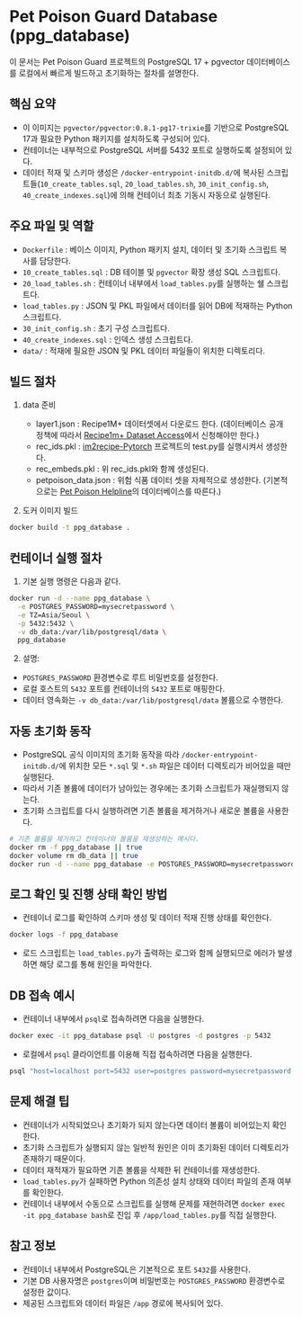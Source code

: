 # Pet Poison Guard Database (ppg_database)

이 문서는 Pet Poison Guard 프로젝트의 PostgreSQL 17 + pgvector 데이터베이스를 로컬에서 빠르게 빌드하고 초기화하는 절차를 설명한다.

## 핵심 요약

- 이 이미지는 `pgvector/pgvector:0.8.1-pg17-trixie`를 기반으로 PostgreSQL 17과 필요한 Python 패키지를 설치하도록 구성되어 있다.
- 컨테이너는 내부적으로 PostgreSQL 서버를 5432 포트로 실행하도록 설정되어 있다.
- 데이터 적재 및 스키마 생성은 `/docker-entrypoint-initdb.d/`에 복사된 스크립트들(`10_create_tables.sql`, `20_load_tables.sh`, `30_init_config.sh`, `40_create_indexes.sql`)에 의해 컨테이너 최초 기동시 자동으로 실행된다.

## 주요 파일 및 역할

- `Dockerfile` : 베이스 이미지, Python 패키지 설치, 데이터 및 초기화 스크립트 복사를 담당한다.
- `10_create_tables.sql` : DB 테이블 및 `pgvector` 확장 생성 SQL 스크립트다.
- `20_load_tables.sh` : 컨테이너 내부에서 `load_tables.py`를 실행하는 쉘 스크립트다.
- `load_tables.py` : JSON 및 PKL 파일에서 데이터를 읽어 DB에 적재하는 Python 스크립트다.
- `30_init_config.sh` : 초기 구성 스크립트다.
- `40_create_indexes.sql` : 인덱스 생성 스크립트다.
- `data/` : 적재에 필요한 JSON 및 PKL 데이터 파일들이 위치한 디렉토리다.

## 빌드 절차

1) data 준비

    - layer1.json : Recipe1M+ 데이터셋에서 다운로드 한다. (데이터베이스 공개 정책에 따라서 [Recipe1m+ Dataset Access](https://forms.gle/EzYSu8j3D1LJzVbR8)에서 신청해야만 한다.)
    - rec_ids.pkl : [im2recipe-Pytorch](https://github.com/torralba-lab/im2recipe-Pytorch) 프로젝트의 test.py를 실행시켜서 생성한다.
    - rec_embeds.pkl : 위 rec_ids.pkl와 함께 생성된다.
    - petpoison_data.json : 위험 식품 데이터 셋을 자체적으로 생성한다. (기본적으로는 [Pet Poison Helpline](https://www.petpoisonhelpline.com/)의 데이터베이스를 따른다.)


2) 도커 이미지 빌드

```bash
docker build -t ppg_database .
```

## 컨테이너 실행 절차

1) 기본 실행 명령은 다음과 같다.

```bash
docker run -d --name ppg_database \
  -e POSTGRES_PASSWORD=mysecretpassword \
  -e TZ=Asia/Seoul \
  -p 5432:5432 \
  -v db_data:/var/lib/postgresql/data \
  ppg_database
```

2) 설명:

- `POSTGRES_PASSWORD` 환경변수로 루트 비밀번호를 설정한다.
- 로컬 호스트의 `5432` 포트를 컨테이너의 `5432` 포트로 매핑한다.
- 데이터 영속화는 `-v db_data:/var/lib/postgresql/data` 볼륨으로 수행한다.

## 자동 초기화 동작

- PostgreSQL 공식 이미지의 초기화 동작을 따라 `/docker-entrypoint-initdb.d/`에 위치한 모든 `*.sql` 및 `*.sh` 파일은 데이터 디렉토리가 비어있을 때만 실행된다.
- 따라서 기존 볼륨에 데이터가 남아있는 경우에는 초기화 스크립트가 재실행되지 않는다.
- 초기화 스크립트를 다시 실행하려면 기존 볼륨을 제거하거나 새로운 볼륨을 사용한다.

```bash
# 기존 볼륨을 제거하고 컨테이너와 볼륨을 재생성하는 예시다.
docker rm -f ppg_database || true
docker volume rm db_data || true
docker run -d --name ppg_database -e POSTGRES_PASSWORD=mysecretpassword -p 5432:5432 -v ppg_db_data:/var/lib/postgresql/data ppg_database
```

## 로그 확인 및 진행 상태 확인 방법

- 컨테이너 로그를 확인하여 스키마 생성 및 데이터 적재 진행 상태를 확인한다.

```bash
docker logs -f ppg_database
```

- 로드 스크립트는 `load_tables.py`가 출력하는 로그와 함께 실행되므로 에러가 발생하면 해당 로그를 통해 원인을 파악한다.

## DB 접속 예시

- 컨테이너 내부에서 `psql`로 접속하려면 다음을 실행한다.

```bash
docker exec -it ppg_database psql -U postgres -d postgres -p 5432
```

- 로컬에서 `psql` 클라이언트를 이용해 직접 접속하려면 다음을 실행한다.

```bash
psql "host=localhost port=5432 user=postgres password=mysecretpassword dbname=postgres"
```

## 문제 해결 팁

- 컨테이너가 시작되었으나 초기화가 되지 않는다면 데이터 볼륨이 비어있는지 확인한다.
- 초기화 스크립트가 실행되지 않는 일반적 원인은 이미 초기화된 데이터 디렉토리가 존재하기 때문이다.
- 데이터 재적재가 필요하면 기존 볼륨을 삭제한 뒤 컨테이너를 재생성한다.
- `load_tables.py`가 실패하면 Python 의존성 설치 상태와 데이터 파일의 존재 여부를 확인한다.
- 컨테이너 내부에서 수동으로 스크립트를 실행해 문제를 재현하려면 `docker exec -it ppg_database bash`로 진입 후 `/app/load_tables.py`를 직접 실행한다.

## 참고 정보

- 컨테이너 내부에서 PostgreSQL은 기본적으로 포트 `5432`를 사용한다.
- 기본 DB 사용자명은 `postgres`이며 비밀번호는 `POSTGRES_PASSWORD` 환경변수로 설정한 값이다.
- 제공된 스크립트와 데이터 파일은 `/app` 경로에 복사되어 있다.
